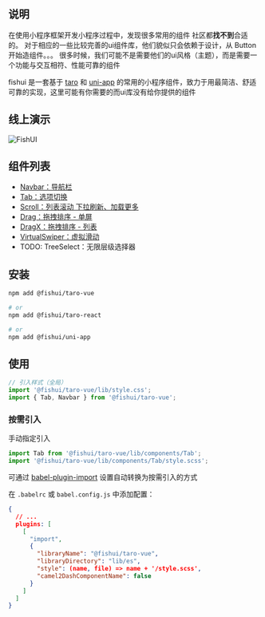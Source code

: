 ## 说明

在使用小程序框架开发小程序过程中，发现很多常用的组件 社区都**找不到**合适的。
对于相应的一些比较完善的ui组件库，他们貌似只会依赖于设计，从 Button 开始造组件。。。
很多时候，我们可能不是需要他们的ui风格（主题），而是需要一个功能与交互相符、性能可靠的组件

fishui 是一套基于 [taro](https://github.com/NervJS/taro) 和 [uni-app](https://github.com/dcloudio/uni-app) 的常用的小程序组件，致力于用最简洁、舒适可靠的实现，这里可能有你需要的而ui库没有给你提供的组件


## 线上演示

![FishUI](https://img.souche.com/bolt/6JA5Bw2QbOvZxGymKuHbz/gh_1407e2b12b0f_258.jpg)

## 组件列表

- [Navbar：导航栏](https://github.com/yijinc/fishui/tree/master/packages/taro-vue/src/components/Navbar/doc.md)
- [Tab：选项切换](https://github.com/yijinc/fishui/tree/master/packages/taro-vue/src/components/Tab/doc.md)
- [Scroll：列表滚动 下拉刷新、加载更多](https://github.com/yijinc/fishui/tree/master/packages/taro-vue/src/components/Scroll/doc.md)
- [Drag：拖拽排序 - 单屏](https://github.com/yijinc/fishui/tree/master/packages/taro-vue/src/components/Drag/doc.md)
- [DragX：拖拽排序 - 列表](https://github.com/yijinc/fishui/tree/master/packages/taro-vue/src/components/DragX/doc.md)
- [VirtualSwiper：虚拟滑动](https://github.com/yijinc/fishui/tree/master/packages/taro-vue/src/components/VirtualSwiper/doc.md)
- TODO: TreeSelect：无限层级选择器


## 安装

```bash
npm add @fishui/taro-vue

# or
npm add @fishui/taro-react

# or
npm add @fishui/uni-app
```

## 使用

```js
// 引入样式（全局）
import '@fishui/taro-vue/lib/style.css';
import { Tab, Navbar } from '@fishui/taro-vue';
```


### 按需引入

手动指定引入

```js
import Tab from '@fishui/taro-vue/lib/components/Tab';
import '@fishui/taro-vue/lib/components/Tab/style.scss';
```

可通过 [babel-plugin-import](https://github.com/umijs/babel-plugin-import) 设置自动转换为按需引入的方式

在 `.babelrc` 或 `babel.config.js` 中添加配置：

```json
{
  // ...
  plugins: [
    [
      "import",
      {
        "libraryName": "@fishui/taro-vue",
        "libraryDirectory": "lib/es",
        "style": (name, file) => name + '/style.scss',
        "camel2DashComponentName": false
      }
    ]
  ]
}
```